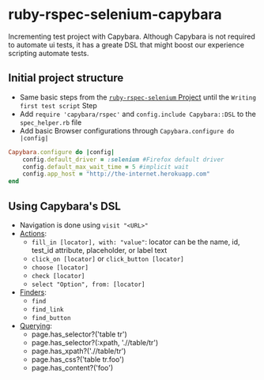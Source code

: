 # ruby-rspec-selenium-capybara
Incrementing test project with Capybara. Although Capybara is not required to automate ui tests, it has a greate DSL that might boost our experience scripting automate tests.

## Initial project structure
- Same basic steps from the [`ruby-rspec-selenium` Project](https://github.com/doamaral/ruby-rspec-selenium) until the `Writing first test script` Step
- Add `require 'capybara/rspec'` and `config.include Capybara::DSL` to the `spec_helper.rb` file
- Add basic Browser configurations through `Capybara.configure do |config|`
```ruby
Capybara.configure do |config|
    config.default_driver = :selenium #Firefox default driver
    config.default_max_wait_time = 5 #implicit wait
    config.app_host = "http://the-internet.herokuapp.com"
end
```
## Using Capybara's DSL
 - Navigation is done using `visit "<URL>"`
 - [Actions](https://rubydoc.info/github/teamcapybara/capybara/master/Capybara/Node/Actions):
   - `fill_in [locator], with: "value"`: locator can be the  name, id, test_id attribute, placeholder, or label text
   - `click_on [locator]` or `click_button [locator]`
   - `choose [locator]`
   - `check [locator]`
   - `select "Option", from: [locator]`
 - [Finders](https://rubydoc.info/github/teamcapybara/capybara/master/Capybara/Node/Finders):
   - `find`
   - `find_link`
   - `find_button`
 - [Querying](https://rubydoc.info/github/teamcapybara/capybara/master/Capybara/Node/Matchers):
   - page.has_selector?('table tr')
   - page.has_selector?(:xpath, './/table/tr')
   - page.has_xpath?('.//table/tr')
   - page.has_css?('table tr.foo')
   - page.has_content?('foo')
